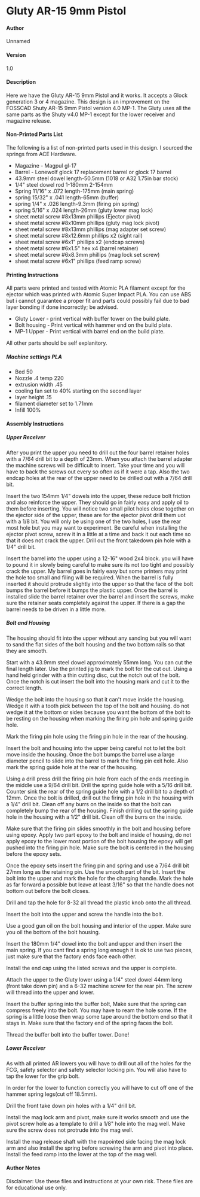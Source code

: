 # Gluty AR-15 9mm Pistol

#### Author
Unnamed 

#### Version
1.0
  
#### Description

Here we have the Gluty AR-15 9mm Pistol and it works. It accepts a Glock generation 3 or 4 magazine. This design is an improvement on the FOSSCAD Shuty AR-15 9mm Pistol version 4.0 MP-1. The Gluty uses all the same parts as the Shuty v4.0 MP-1 except for the lower receiver and magazine release.

#### Non-Printed Parts List
The following is a list of non-printed parts used in this design. I sourced the springs from ACE Hardware.

* Magazine - Magpul gl-17
* Barrel - Lonewolf glock 17 replacement barrel or glock 17 barrel
* 43.9mm steel dowel length-50.5mm (1018 or A32 1.75in bar  stock)
* 1/4" steel dowel rod  1-180mm  2-154mm
* Spring 11/16" x .072 length-175mm (main spring)
* spring 15/32" x .041 length-65mm (buffer)
* spring 1/4" x .026   length-9.3mm (firing pin spring)         
* spring 5/16" x .024  length-26mm (gluty lower mag lock)
* sheet metal screw #8x13mm phillips (Ejector pivot)
* sheet metal screw #8x10mm phillips (gluty mag lock pivot)
* sheet metal screw #8x13mm phillips (mag adapter set screw)
* sheet metal screw #8x12.6mm phillips x2 (sight rail)
* sheet metal screw #6x1" phillips x2 (endcap screws)
* sheet metal screw #6x1.5" hex x4 (barrel retainer)
* sheet metal screw #6x8.3mm phillips (mag lock set screw)
* sheet metal screw #6x1" phillips (feed ramp screw)

#### Printing Instructions

All parts were printed and tested with Atomic PLA filament except for the ejector which was printed with Atomic Super Impact PLA. You can use ABS but i cannot guarantee a proper fit and parts could possibly fail due to bad layer bonding if done incorrectly; be advised. 

* Gluty Lower - print vertical with buffer tower on the build plate.
* Bolt housing - Print vertical with hammer end on the build plate.
* MP-1 Upper - Print vertical with barrel end on the build plate.

All other parts should be self explanitory. 

##### Machine settings PLA
* Bed 50
* Nozzle .4 temp 220
* extrusion width .45
* cooling fan set to 40% starting on the second layer
* layer height .15
* filament diameter set to 1.71mm
* Infill 100%

#### Assembly Instructions

##### Upper Receiver

After you print the upper you need to drill out the four barrel retainer holes with a 7/64 drill bit to a depth of 23mm. When you attach the barrel adapter the machine screws will be difficult to insert. Take your time and you will have to back the screws out every so often as if it were a tap. Also the two endcap holes at the rear of the upper need to be drilled out with a 7/64 drill bit. 

Insert the two 154mm 1/4" dowels into the upper, these reduce bolt friction and also reinforce the upper. They should go in fairly easy and apply oil to them before inserting. You will notice two small pilot holes close together on the ejector side of the upper, these are for the ejector pivot drill them uot with a 1/8 bit. You will only be using one of the two holes, I use the rear most hole but you may want to experiment. Be careful when installing the ejector pivot screw, screw it in a little at a time and back it out each time so that it does not crack the upper. Drill out the front takedown pin hole with a 1/4" drill bit.

Insert the barrel into the upper using a 12-16" wood 2x4 block. you will have to pound it in slowly being careful to make sure its not too tight and possibly crack the upper. My barrel goes in fairly easy but some printers may print the hole too small and filing will be required. When the barrel is fully inserted it should protrude slightly into the upper so that the face of the bolt bumps the barrel before it bumps the plastic upper. Once the barrel is installed slide the barrel retainer over the barrel and insert the screws, make sure the retainer seats completely against the upper. If there is a gap the barrel needs to be driven in a little more.

##### Bolt and Housing

The housing should fit into the upper without any sanding but you will want to sand the flat sides of the bolt housing and the two bottom rails so that they are smooth.

Start with a 43.9mm steel dowel approximately 55mm long. You can cut the final length later. Use the printed jig to mark the bolt for the cut out. Using a hand held grinder with a thin cutting disc, cut the notch out of the bolt. Once the notch is cut insert the bolt into the housing mark and cut it to the correct length. 

Wedge the bolt into the housing so that it can't move inside the housing. Wedge it with a tooth pick between the top of the bolt and housing. do not wedge it at the bottom or sides because you want the bottom of the bolt to be resting on the housing when marking the firing pin hole and spring guide hole. 

Mark the firing pin hole using the firing pin hole in the rear of the housing. 

Insert the bolt and housing into the upper being careful not to let the bolt move inside the housing. Once the bolt bumps the barrel use a large diameter pencil to slide into the barrel to mark the firing pin exit hole. Also mark the spring guide hole at the rear of the housing. 

Using a drill press drill the firing pin hole from each of the ends meeting in the middle use a 9/64 drill bit. Drill the spring guide hole with a 5/16 drill bit. Counter sink the rear of the spring guide hole with a 1/2 drill bit to a depth of 12mm. Once the bolt is drilled, drill out the firing pin hole in the housing with a 1/4" drill bit. Clean off any burrs on the inside so that the bolt can completely bump the rear of the housing. Finish drilling out the spring guide hole in the housing with a 1/2" drill bit. Clean off the burrs on the inside. 

Make sure that the firing pin slides smoothly in the bolt and housing before using epoxy. Apply two part epoxy to the bolt and inside of housing, do not apply epoxy to the lower most portion of the bolt housing the epoxy will get pushed into the firing pin hole. Make sure the bolt is centered in the housing before the epoxy sets. 

Once the epoxy sets insert the firing pin and spring and use a 7/64 drill bit 27mm long as the retaining pin. Use the smooth part of the bit. Insert the bolt into the upper and mark the hole for the charging handle. Mark the hole as far forward a possible but leave at least 3/16" so that the handle does not bottom out before the bolt closes. 

Drill and tap the hole for 8-32 all thread the plastic knob onto the all thread. 

Insert the bolt into the upper and screw the handle into the bolt. 

Use a good gun oil on the bolt housing and interior of the upper. Make sure you oil the bottom of the bolt housing. 

Insert the 180mm 1/4" dowel into the bolt and upper and then insert the main spring. If you cant find a spring long enough it is ok to use two pieces, just make sure that the factory ends face each other. 

Install the end cap using the listed screws and the upper is complete. 

Attach the upper to the Gluty lower using a 1/4" steel dowel 44mm long (front take down pin) and a 6-32 machine screw for the rear pin. The screw will thread into the upper and lower. 

Insert the buffer spring into the buffer bolt, Make sure that the spring can compress freely into the bolt. You may have to ream the hole some. If the spring is a little loose then wrap some tape around the bottom end so that it stays in. Make sure that the factory end of the spring faces the bolt. 

Thread the buffer bolt into the buffer tower. Done!



##### Lower Receiver

As with all printed AR lowers you will have to drill out all of the holes for the FCG, safety selector and safety selector locking pin. You will also have to tap the lower for the grip bolt. 

In order for the lower to function correctly you will have to cut off one of the hammer spring legs(cut off 18.5mm). 

Drill the front take down pin holes with a 1/4" drill bit.

Install the mag lock arm and pivot, make sure it works smooth and use the pivot screw hole as a template to drill a 1/8" hole into the mag well. Make sure the screw does not protrude into the mag well. 

Install the mag release shaft with the mapointed side facing the mag lock arm and also install the spring before screwing the arm and pivot into place. Install the feed ramp into the lower at the top of the mag well. 



#### Author Notes

Disclaimer: Use these files and instructions at your own risk. These files are for educational use only.
